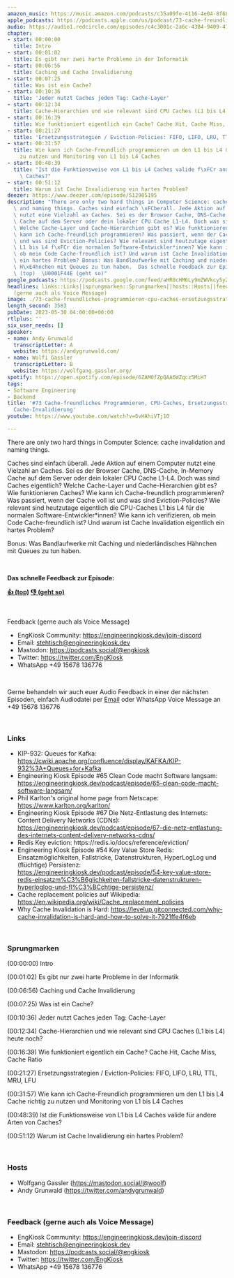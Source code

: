 ```yaml
---
amazon_music: https://music.amazon.com/podcasts/c35a09fe-4116-4e04-8f68-77d61b112e46/episodes/32005152-5853-4d9e-a37f-565996c54508/engineering-kiosk-73-cache-freundliches-programmieren-cpu-caches-ersetzungsstrategien-und-cache-invalidierung
apple_podcasts: https://podcasts.apple.com/us/podcast/73-cache-freundliches-programmieren-cpu-caches-ersetzungsstrategien/id1603082924?i=1000614941494&uo=4
audio: https://audio1.redcircle.com/episodes/c4c3001c-2a6c-4384-9409-474583b5fb53/stream.mp3
chapter:
- start: 00:00:00
  title: Intro
- start: 00:01:02
  title: Es gibt nur zwei harte Probleme in der Informatik
- start: 00:06:56
  title: Caching und Cache Invalidierung
- start: 00:07:25
  title: Was ist ein Cache?
- start: 00:10:36
  title: 'Jeder nutzt Caches jeden Tag: Cache-Layer'
- start: 00:12:34
  title: Cache-Hierarchien und wie relevant sind CPU Caches (L1 bis L4) heute noch?
- start: 00:16:39
  title: Wie funktioniert eigentlich ein Cache? Cache Hit, Cache Miss, Cache Ratio
- start: 00:21:27
  title: 'Ersetzungsstrategien / Eviction-Policies: FIFO, LIFO, LRU, TTL, MRU, LFU'
- start: 00:31:57
  title: Wie kann ich Cache-Freundlich programmieren um den L1 bis L4 Cache richtig
    zu nutzen und Monitoring von L1 bis L4 Caches
- start: 00:48:39
  title: "Ist die Funktionsweise von L1 bis L4 Caches valide f\xFCr andere Arten von\
    \ Caches?"
- start: 00:51:12
  title: Warum ist Cache Invalidierung ein hartes Problem?
deezer: https://www.deezer.com/episode/512905195
description: "There are only two hard things in Computer Science: cache invalidation\
  \ and naming things. Caches sind einfach \xFCberall. Jede Aktion auf einem Computer\
  \ nutzt eine Vielzahl an Caches. Sei es der Browser Cache, DNS-Cache, In-Memory\
  \ Cache auf dem Server oder dein lokaler CPU Cache L1-L4. Doch was sind Caches eigentlich?\
  \ Welche Cache-Layer und Cache-Hierarchien gibt es? Wie funktionieren Caches? Wie\
  \ kann ich Cache-freundlich programmieren? Was passiert, wenn der Cache voll ist\
  \ und was sind Eviction-Policies? Wie relevant sind heutzutage eigentlich die CPU-Caches\
  \ L1 bis L4 f\xFCr die normalen Software-Entwickler*innen? Wie kann ich verifizieren,\
  \ ob mein Code Cache-freundlich ist? Und warum ist Cache Invalidation eigentlich\
  \ ein hartes Problem? Bonus: Was Bandlaufwerke mit Caching und niederl\xE4ndisches\
  \ H\xE4hnchen mit Queues zu tun haben.  Das schnelle Feedback zur Episode: \U0001F44D\
  \ (top)  \U0001F44E (geht so)"
google_podcasts: https://podcasts.google.com/feed/aHR0cHM6Ly9mZWVkcy5yZWRjaXJjbGUuY29tLzBlY2ZkZmQ3LWZkYTEtNGMzZC05NTE1LTQ3NjcyN2Y5ZGY1ZQ/episode/N2Y3OTQyNWQtMTY4MC00NWQwLTkzNmQtYjYxMjk0MWI4Mzky?sa=X&ved=2ahUKEwiqyb2qppz_AhUgB1kFHcANBNoQkfYCegQIARAF
headlines: links::Links||sprungmarken::Sprungmarken||hosts::Hosts||feedback-gerne-auch-als-voice-message::Feedback
  (gerne auch als Voice Message)
image: ./73-cache-freundliches-programmieren-cpu-caches-ersetzungsstrategien-und-cache-invalidierung.jpg
length_second: 3583
pubDate: 2023-05-30 04:00:00+00:00
rtlplus: ''
six_user_needs: []
speaker:
- name: Andy Grunwald
  transcriptLetter: A
  website: https://andygrunwald.com/
- name: Wolfi Gassler
  transcriptLetter: B
  website: https://wolfgang.gassler.org/
spotify: https://open.spotify.com/episode/6ZAM0fZpQAA6WZqcz5MiH7
tags:
- Software Engineering
- Backend
title: '#73 Cache-freundliches Programmieren, CPU-Caches, Ersetzungsstrategien und
  Cache-Invalidierung'
youtube: https://www.youtube.com/watch?v=6vHAhiVTj10

---
```

<p>There are only two hard things in Computer Science: cache invalidation and naming things.</p><p>Caches sind einfach überall. Jede Aktion auf einem Computer nutzt eine Vielzahl an Caches. Sei es der Browser Cache, DNS-Cache, In-Memory Cache auf dem Server oder dein lokaler CPU Cache L1-L4. Doch was sind Caches eigentlich? Welche Cache-Layer und Cache-Hierarchien gibt es? Wie funktionieren Caches? Wie kann ich Cache-freundlich programmieren? Was passiert, wenn der Cache voll ist und was sind Eviction-Policies? Wie relevant sind heutzutage eigentlich die CPU-Caches L1 bis L4 für die normalen Software-Entwickler*innen? Wie kann ich verifizieren, ob mein Code Cache-freundlich ist? Und warum ist Cache Invalidation eigentlich ein hartes Problem?</p><p>Bonus: Was Bandlaufwerke mit Caching und niederländisches Hähnchen mit Queues zu tun haben.</p><p><br></p><p><strong>Das schnelle Feedback zur Episode:</strong></p><p><a href="https://api.openpodcast.dev/feedback/73/upvote" rel="nofollow"><strong>👍 (top)</strong></a><strong>  </strong><a href="https://api.openpodcast.dev/feedback/73/downvote" rel="nofollow"><strong>👎 (geht so)</strong></a></p><p><br></p><p>Feedback (gerne auch als Voice Message)</p><ul><li>EngKiosk Community: <a href="https://engineeringkiosk.dev/join-discord">https://engineeringkiosk.dev/join-discord</a> </li><li>Email: <a href="mailto:stehtisch@engineeringkiosk.dev" rel="nofollow">stehtisch@engineeringkiosk.dev</a></li><li>Mastodon: <a href="https://podcasts.social/@engkiosk" rel="nofollow">https://podcasts.social/@engkiosk</a></li><li>Twitter: <a href="https://twitter.com/EngKiosk" rel="nofollow">https://twitter.com/EngKiosk</a></li><li>WhatsApp +49 15678 136776</li></ul><p><br></p><p>Gerne behandeln wir auch euer Audio Feedback in einer der nächsten Episoden, einfach Audiodatei per <a href="https://engineeringkiosk.dev/kontakt/">Email</a> oder WhatsApp Voice Message an +49 15678 136776</p><p><br></p><h3 id="links">Links</h3><ul><li>KIP-932: Queues for Kafka: <a href="https://cwiki.apache.org/confluence/display/KAFKA/KIP-932%3A+Queues+for+Kafka" rel="nofollow">https://cwiki.apache.org/confluence/display/KAFKA/KIP-932%3A+Queues+for+Kafka</a></li><li>Engineering Kiosk Episode #65 Clean Code macht Software langsam: <a href="https://engineeringkiosk.dev/podcast/episode/65-clean-code-macht-software-langsam/">https://engineeringkiosk.dev/podcast/episode/65-clean-code-macht-software-langsam/</a></li><li>Phil Karlton&#39;s original home page from Netscape: <a href="https://www.karlton.org/karlton/" rel="nofollow">https://www.karlton.org/karlton/</a></li><li>Engineering Kiosk Episode #67 Die Netz-Entlastung des Internets: Content Delivery Networks (CDNs): <a href="https://engineeringkiosk.dev/podcast/episode/67-die-netz-entlastung-des-internets-content-delivery-networks-cdns/">https://engineeringkiosk.dev/podcast/episode/67-die-netz-entlastung-des-internets-content-delivery-networks-cdns/</a></li><li>Redis Key eviction: https://redis.io/docs/reference/eviction/</li><li>Engineering Kiosk Episode #54 Key Value Store Redis: Einsatzmöglichkeiten, Fallstricke, Datenstrukturen, HyperLogLog und (flüchtige) Persistenz: <a href="https://engineeringkiosk.dev/podcast/episode/54-key-value-store-redis-einsatzm%C3%B6glichkeiten-fallstricke-datenstrukturen-hyperloglog-und-fl%C3%BCchtige-persistenz/">https://engineeringkiosk.dev/podcast/episode/54-key-value-store-redis-einsatzm%C3%B6glichkeiten-fallstricke-datenstrukturen-hyperloglog-und-fl%C3%BCchtige-persistenz/</a></li><li>Cache replacement policies auf Wikipedia: <a href="https://en.wikipedia.org/wiki/Cache_replacement_policies" rel="nofollow">https://en.wikipedia.org/wiki/Cache_replacement_policies</a></li><li>Why Cache Invalidation is Hard: <a href="https://levelup.gitconnected.com/why-cache-invalidation-is-hard-and-how-to-solve-it-7921ffe4f6eb" rel="nofollow">https://levelup.gitconnected.com/why-cache-invalidation-is-hard-and-how-to-solve-it-7921ffe4f6eb</a></li></ul><p><br></p><h3 id="sprungmarken">Sprungmarken</h3><p>(00:00:00) Intro</p><p>(00:01:02) Es gibt nur zwei harte Probleme in der Informatik</p><p>(00:06:56) Caching und Cache Invalidierung</p><p>(00:07:25) Was ist ein Cache?</p><p>(00:10:36) Jeder nutzt Caches jeden Tag: Cache-Layer</p><p>(00:12:34) Cache-Hierarchien und wie relevant sind CPU Caches (L1 bis L4) heute noch?</p><p>(00:16:39) Wie funktioniert eigentlich ein Cache? Cache Hit, Cache Miss, Cache Ratio</p><p>(00:21:27) Ersetzungsstrategien / Eviction-Policies: FIFO, LIFO, LRU, TTL, MRU, LFU</p><p>(00:31:57) Wie kann ich Cache-Freundlich programmieren um den L1 bis L4 Cache richtig zu nutzen und Monitoring von L1 bis L4 Caches</p><p>(00:48:39) Ist die Funktionsweise von L1 bis L4 Caches valide für andere Arten von Caches?</p><p>(00:51:12) Warum ist Cache Invalidierung ein hartes Problem?</p><p><br></p><h3 id="hosts">Hosts</h3><ul><li>Wolfgang Gassler (<a href="https://mastodon.social/@woolf" rel="nofollow">https://mastodon.social/@woolf</a>)</li><li>Andy Grunwald (<a href="https://twitter.com/andygrunwald" rel="nofollow">https://twitter.com/andygrunwald</a>)</li></ul><p><br></p><h3 id="feedback-gerne-auch-als-voice-message">Feedback (gerne auch als Voice Message)</h3><ul><li>EngKiosk Community: <a href="https://engineeringkiosk.dev/join-discord">https://engineeringkiosk.dev/join-discord</a> </li><li>Email: <a href="mailto:stehtisch@engineeringkiosk.dev" rel="nofollow">stehtisch@engineeringkiosk.dev</a></li><li>Mastodon: <a href="https://podcasts.social/@engkiosk" rel="nofollow">https://podcasts.social/@engkiosk</a></li><li>Twitter: <a href="https://twitter.com/EngKiosk" rel="nofollow">https://twitter.com/EngKiosk</a></li><li>WhatsApp +49 15678 136776</li></ul>